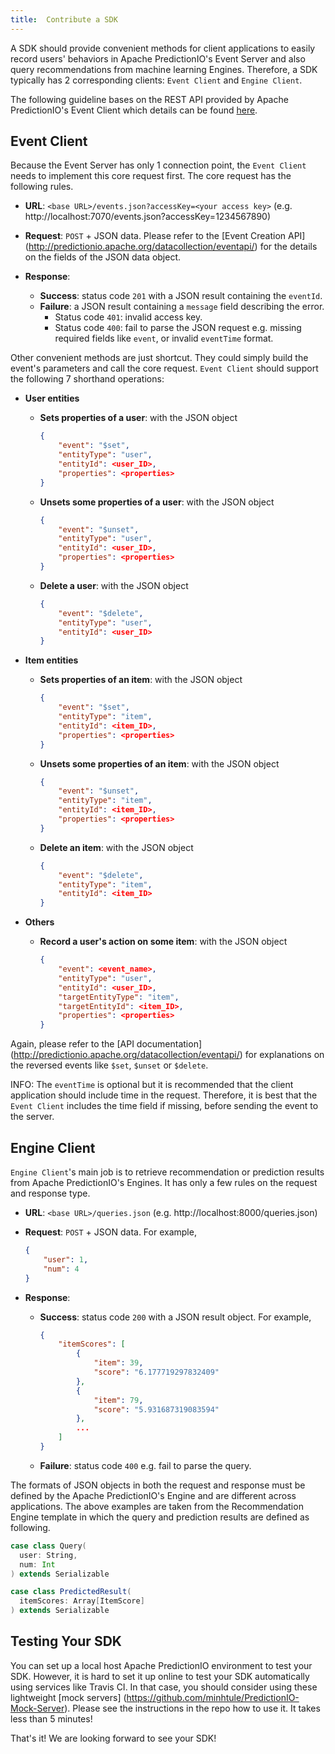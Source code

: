 ```yaml
---
title:  Contribute a SDK
---
```


<!--
Licensed to the Apache Software Foundation (ASF) under one or more
contributor license agreements.  See the NOTICE file distributed with
this work for additional information regarding copyright ownership.
The ASF licenses this file to You under the Apache License, Version 2.0
(the "License"); you may not use this file except in compliance with
the License.  You may obtain a copy of the License at

    http://www.apache.org/licenses/LICENSE-2.0

Unless required by applicable law or agreed to in writing, software
distributed under the License is distributed on an "AS IS" BASIS,
WITHOUT WARRANTIES OR CONDITIONS OF ANY KIND, either express or implied.
See the License for the specific language governing permissions and
limitations under the License.
-->

A SDK should provide convenient methods for client applications to easily record
users' behaviors in Apache PredictionIO's Event Server and also query
recommendations from machine learning Engines. Therefore, a SDK typically has 2
corresponding clients: `Event Client` and `Engine Client`.

The following guideline bases on the REST API provided by Apache PredictionIO's
Event Client which details can be found
[here](http://predictionio.apache.org/datacollection/eventapi/).

## Event Client
Because the Event Server has only 1 connection point, the `Event Client`
needs to implement this core request first. The core request has the
following rules.

- **URL**: `<base URL>/events.json?accessKey=<your access key>`
(e.g. http://localhost:7070/events.json?accessKey=1234567890)

- **Request**: `POST` + JSON data. Please refer to the [Event Creation API]
(http://predictionio.apache.org/datacollection/eventapi/) for the details
on the fields of the JSON data object.

- **Response**:
    + **Success**: status code `201` with a JSON result containing
    the `eventId`.
    + **Failure**: a JSON result containing a `message` field describing
    the error.
        * Status code `401`: invalid access key.
        * Status code `400`: fail to parse the JSON request e.g. missing
        required fields like `event`, or invalid `eventTime` format.

Other convenient methods are just shortcut. They could simply build
the event's parameters and call the core request. `Event Client` should
support the following 7 shorthand operations:

- **User entities**
    + **Sets properties of a user**: with the JSON object

        ```json
        {
            "event": "$set",
            "entityType": "user",
            "entityId": <user_ID>,
            "properties": <properties>
        }
        ```

    + **Unsets some properties of a user**: with the JSON object

        ```json
        {
            "event": "$unset",
            "entityType": "user",
            "entityId": <user_ID>,
            "properties": <properties>
        }
        ```

    + **Delete a user**: with the JSON object

        ```json
        {
            "event": "$delete",
            "entityType": "user",
            "entityId": <user_ID>
        }
        ```

- **Item entities**
    + **Sets properties of an item**: with the JSON object

        ```json
        {
            "event": "$set",
            "entityType": "item",
            "entityId": <item_ID>,
            "properties": <properties>
        }
        ```

    + **Unsets some properties of an item**: with the JSON object

        ```json
        {
            "event": "$unset",
            "entityType": "item",
            "entityId": <item_ID>,
            "properties": <properties>
        }
        ```

    + **Delete an item**: with the JSON object

        ```json
        {
            "event": "$delete",
            "entityType": "item",
            "entityId": <item_ID>
        }
        ```

- **Others**
    + **Record a user's action on some item**: with the JSON object

        ```json
        {
            "event": <event_name>,
            "entityType": "user",
            "entityId": <user_ID>,
            "targetEntityType": "item",
            "targetEntityId": <item_ID>,
            "properties": <properties>
        }
        ```

Again, please refer to the [API documentation]
(http://predictionio.apache.org/datacollection/eventapi/) for explanations
on the reversed events like `$set`, `$unset` or `$delete`.

INFO: The `eventTime` is optional but it is recommended that the client
application should include time in the request. Therefore, it is best
that the `Event Client` includes the time field if missing, before
sending the event to the server.


## Engine Client
`Engine Client`'s main job is to retrieve recommendation or prediction  results
from Apache PredictionIO's Engines. It has only a few rules on the
request and response type.

- **URL**: `<base URL>/queries.json` (e.g. http://localhost:8000/queries.json)

- **Request**: `POST` + JSON data. For example,

    ```json
    {
        "user": 1,
        "num": 4
    }
    ```

- **Response**:
    + **Success**: status code `200` with a JSON result object. For example,

        ```json
        {
            "itemScores": [
                {
                    "item": 39,
                    "score": "6.177719297832409"
                },
                {
                    "item": 79,
                    "score": "5.931687319083594"
                },
                ...
            ]
        }
        ```
    + **Failure**: status code `400` e.g. fail to parse the query.

The formats of JSON objects in both the request and response must be defined by
the Apache PredictionIO's Engine and are different across
applications. The above examples are taken from the Recommendation Engine
template in which the query and prediction results are defined as following.

```scala
case class Query(
  user: String,
  num: Int
) extends Serializable

case class PredictedResult(
  itemScores: Array[ItemScore]
) extends Serializable
```

## Testing Your SDK

You can set up a local host Apache PredictionIO environment to test
your SDK. However, it is hard to set it up online to test your SDK automatically
using services like Travis CI. In that case, you should consider using these
lightweight [mock servers]
(https://github.com/minhtule/PredictionIO-Mock-Server). Please see the
instructions in the repo how to use it. It takes less than 5 minutes!

That's it! We are looking forward to see your SDK!

